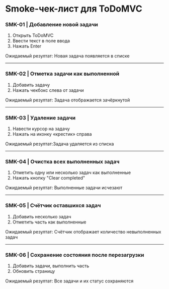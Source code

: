 
# Smoke-чек-лист для ToDoMVC


### SMK-01 | Добавление новой задачи 
1. Открыть ToDoMVC
2. Ввести текст в поле ввода
3. Нажать Enter

Ожидаемый резултат: Новая задача появляется в списке

---

### SMK-02 | Отметка задачи как выполненной 
1. Добавить задачу
2. Нажать чекбокс слева от задачи
   
Ожидаемый резултат: Задача отображается зачёркнутой

---
### SMK-03 | Удаление задачи 
1. Навести курсор на задачу
2. Нажать на иконку «крестик» справа
   
Ожидаемый резултат:Задача удаляется из списка

---
### SMK-04 | Очистка всех выполненных задач 
1. Отметить одну или несколько задач как выполненные
2. Нажать кнопку "Clear completed"
   
Ожидаемый резултат: Выполненные задачи исчезают

---
### SMK-05 | Счётчик оставшихся задач 
1. Добавить несколько задач
2. Отметить часть как выполненные
      
Ожидаемый резултат: Счётчик отображает количество невыполненных задач

---
### SMK-06 | Сохранение состояния после перезагрузки 
1. Добавить задачи, выполнить часть
2. Обновить страницу
   
Ожидаемый резултат: Все задачи и их статус сохраняются
